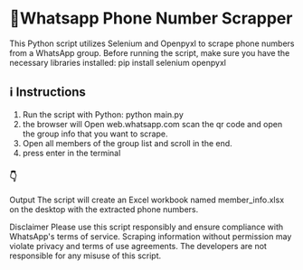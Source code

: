 # 🤙Whatsapp Phone Number Scrapper

This Python script utilizes Selenium and Openpyxl to scrape phone numbers from a WhatsApp group. Before running the script, make sure you have the necessary libraries installed:
pip install selenium openpyxl


## ℹ️ Instructions

1. Run the script with Python: python  main.py 
2. the browser will Open web.whatsapp.com scan the qr code and open the group info that you want to scrape.
3. Open all members of the group list and scroll in the end.
4. press enter in the terminal



### 👇 
Output
The script will create an Excel workbook named member_info.xlsx on the desktop with the extracted phone numbers.

Disclaimer
Please use this script responsibly and ensure compliance with WhatsApp's terms of service. Scraping information without permission may violate privacy and terms of use agreements. The developers are not responsible for any misuse of this script.
